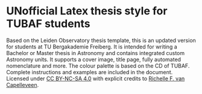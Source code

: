# UNofficial Latex thesis style for TUBAF students
Based on the Leiden Observatory thesis template, this is an updated version for students at TU Bergakademie Freiberg. It is intended for writing a Bachelor or Master thesis in Astronomy and contains integrated custom Astronomy units. It supports a cover image, title page, fully automated nomenclature and more. The colour palette is based on the CD of TUBAF. Complete instructions and examples are included in the document. Licensed under [CC BY-NC-SA 4.0](https://creativecommons.org/licenses/by-nc-sa/4.0/) with explicit credits to [Richelle F. van Capelleveen](https://github.com/richellevc/observatory_thesis_style).
